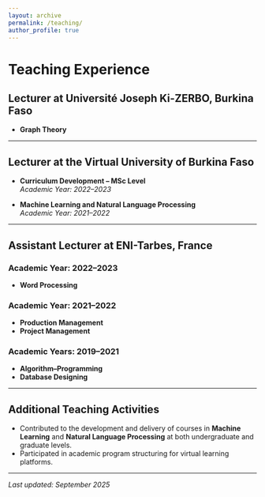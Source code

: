 ```yaml
---
layout: archive
permalink: /teaching/
author_profile: true
---
```


# Teaching Experience

##  Lecturer at Université Joseph Ki-ZERBO, Burkina Faso
- **Graph Theory**  

---

##  Lecturer at the Virtual University of Burkina Faso
- **Curriculum Development – MSc Level**  
  _Academic Year: 2022–2023_

- **Machine Learning and Natural Language Processing**  
  _Academic Year: 2021–2022_

---

##  Assistant Lecturer at ENI-Tarbes, France

### Academic Year: 2022–2023
- **Word Processing**

### Academic Year: 2021–2022
- **Production Management**  
- **Project Management**

### Academic Years: 2019–2021
- **Algorithm–Programming**  
- **Database Designing**

---

##  Additional Teaching Activities

- Contributed to the development and delivery of courses in **Machine Learning** and **Natural Language Processing** at both undergraduate and graduate levels.
- Participated in academic program structuring for virtual learning platforms.

---

_Last updated: September 2025_

